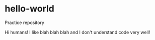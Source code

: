 # hello-world
Practice repository

Hi humans! 
I like blah blah blah and I don't understand code very well!
